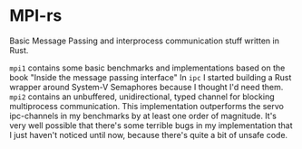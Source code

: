 # MPI-rs
Basic Message Passing and interprocess communication stuff written in Rust.

`mpi1` contains some basic benchmarks and implementations based on the book "Inside the message passing interface"
In `ipc` I started building a Rust wrapper around System-V Semaphores because I thought I'd need them.
`mpi2` contains an unbuffered, unidirectional, typed channel for blocking multiprocess communication. This implementation outperforms the servo ipc-channels in my benchmarks by at least one order of magnitude. It's very well possible that there's some terrible bugs in my implementation that I just haven't noticed until now, because there's quite a bit of unsafe code.
